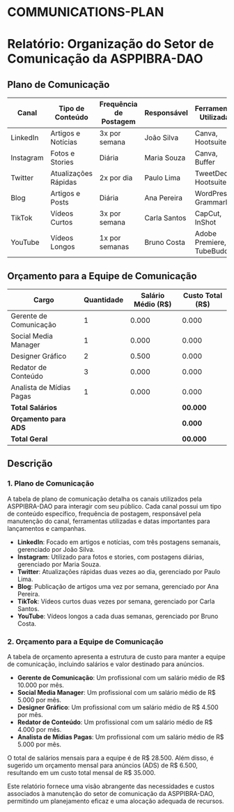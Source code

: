 # COMMUNICATIONS-PLAN

# Relatório: Organização do Setor de Comunicação da ASPPIBRA-DAO

## Plano de Comunicação

| Canal     | Tipo de Conteúdo    | Frequência de Postagem | Responsável  | Ferramentas Utilizadas             |
|-----------|---------------------|------------------------|--------------|------------------------------------|
| LinkedIn  | Artigos e Notícias  | 3x por semana          | João Silva   | Canva, Hootsuite                   |
| Instagram | Fotos e Stories     | Diária                 | Maria Souza  | Canva, Buffer                      |
| Twitter   | Atualizações Rápidas| 2x por dia             | Paulo Lima   | TweetDeck, Hootsuite               |
| Blog      | Artigos e Posts     | Diária                 | Ana Pereira  | WordPress, Grammarly               |
| TikTok    | Vídeos Curtos       | 3x por semana          | Carla Santos | CapCut, InShot                     |
| YouTube   | Vídeos Longos       | 1x por semanas    | Bruno Costa  | Adobe Premiere, TubeBuddy          |

## Orçamento para a Equipe de Comunicação

| Cargo                     | Quantidade | Salário Médio (R$) | Custo Total (R$)    |
|---------------------------|------------|---------------------|---------------------|
| Gerente de Comunicação    | 1          | 0.000               | 0.000               |
| Social Media Manager      | 1          | 0.000               | 0.000               |
| Designer Gráfico          | 2          | 0.500               | 0.000               |
| Redator de Conteúdo       | 3          | 0.000               | 0.000               |
| Analista de Mídias Pagas  | 1          | 0.000               | 0.000               |
| **Total Salários**        |            |                     | **00.000**          |
| **Orçamento para ADS**    |            |                     | **0.000**           |
| **Total Geral**           |            |                     | **00.000**          |

## Descrição

### 1. Plano de Comunicação

A tabela de plano de comunicação detalha os canais utilizados pela ASPPIBRA-DAO para interagir com seu público. Cada canal possui um tipo de conteúdo específico, frequência de postagem, responsável pela manutenção do canal, ferramentas utilizadas e datas importantes para lançamentos e campanhas.

- **LinkedIn**: Focado em artigos e notícias, com três postagens semanais, gerenciado por João Silva.
- **Instagram**: Utilizado para fotos e stories, com postagens diárias, gerenciado por Maria Souza.
- **Twitter**: Atualizações rápidas duas vezes ao dia, gerenciado por Paulo Lima.
- **Blog**: Publicação de artigos uma vez por semana, gerenciado por Ana Pereira.
- **TikTok**: Vídeos curtos duas vezes por semana, gerenciado por Carla Santos.
- **YouTube**: Vídeos longos a cada duas semanas, gerenciado por Bruno Costa.

### 2. Orçamento para a Equipe de Comunicação

A tabela de orçamento apresenta a estrutura de custo para manter a equipe de comunicação, incluindo salários e valor destinado para anúncios.

- **Gerente de Comunicação**: Um profissional com um salário médio de R$ 10.000 por mês.
- **Social Media Manager**: Um profissional com um salário médio de R$ 5.000 por mês.
- **Designer Gráfico**: Um profissional com um salário médio de R$ 4.500 por mês.
- **Redator de Conteúdo**: Um profissional com um salário médio de R$ 4.000 por mês.
- **Analista de Mídias Pagas**: Um profissional com um salário médio de R$ 5.000 por mês.

O total de salários mensais para a equipe é de R$ 28.500. Além disso, é sugerido um orçamento mensal para anúncios (ADS) de R$ 6.500, resultando em um custo total mensal de R$ 35.000.

Este relatório fornece uma visão abrangente das necessidades e custos associados à manutenção do setor de comunicação da ASPPIBRA-DAO, permitindo um planejamento eficaz e uma alocação adequada de recursos.
